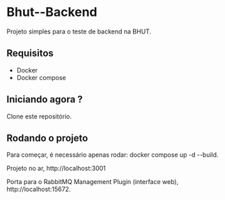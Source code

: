# Bhut--Backend

Projeto simples para o teste de backend na BHUT.

## Requisitos
- Docker
- Docker compose 

## Iniciando agora ?
Clone este repositório.

## Rodando o projeto
Para começar, é necessário apenas rodar: docker compose up -d --build.


Projeto no ar, http://localhost:3001

Porta para o RabbitMQ Management Plugin (interface web), http://localhost:15672.


